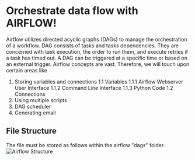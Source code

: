 # Orchestrate data flow with AIRFLOW!
Airflow utilizes directed acyclic graphs (DAGs) to manage the orchestration of a workflow. 
DAG consists of tasks and tasks dependencies. They are concerned with task execution, the order to run them, and execute retries if a 
task has timed out. A DAG can be triggered at a specific time or based on an external trigger. Airflow concepts are vast. Therefore, 
we will touch upon certain areas like

1. Storing variables and connections
   1.1 Variables
	   1.1.1 Airflow Webserver User Interface
	   1.1.2 Command Line Interface
	   1.1.3 Python Code
   1.2 Connections
2. Using multiple scripts
3. DAG scheduler
4. Generating email

## File Structure 
The file must be stored as follows within the airflow "dags" folder.<br>
![Airflow Structure](https://user-images.githubusercontent.com/64312327/159173544-a944a9dd-2b64-4824-bf2a-7a1731fc0b05.jpg)